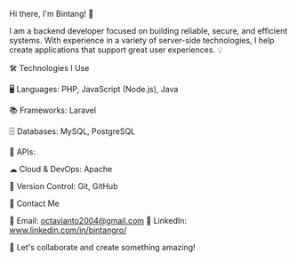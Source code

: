 Hi there, I'm Bintang! 👋

I am a backend developer focused on building reliable, secure, and efficient systems.
With experience in a variety of server-side technologies, I help create applications that support great user experiences. 💡

🛠 Technologies I Use

🖥 Languages: PHP, JavaScript (Node.js), Java

📚 Frameworks: Laravel 

🗄 Databases: MySQL, PostgreSQL

🔗 APIs: 

☁ Cloud & DevOps: Apache

📝 Version Control: Git, GitHub


📩 Contact Me

📧 Email: octavianto2004@gmail.com 🔗 LinkedIn:  www.linkedin.com/in/bintangro/


🚀 Let's collaborate and create something amazing!
